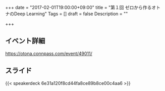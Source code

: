 +++
date = "2017-02-01T19:00:00+09:00"
title = "第１回 ゼロから作るオトナのDeep Learning"
Tags = []
draft = false
Description = ""

+++

## イベント詳細

https://otona.connpass.com/event/49011/

## スライド

{{< speakerdeck 6e31a120f8cd44fa8ce89b8ce00c4aa6 >}}
